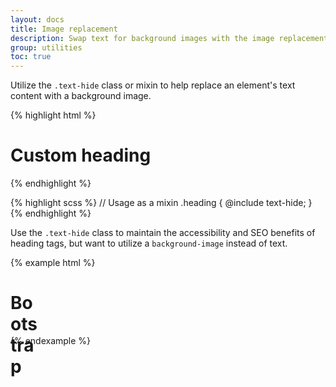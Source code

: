 ```yaml
---
layout: docs
title: Image replacement
description: Swap text for background images with the image replacement class.
group: utilities
toc: true
---
```


Utilize the `.text-hide` class or mixin to help replace an element's text content with a background image.

{% highlight html %}
<h1 class="text-hide">Custom heading</h1>
{% endhighlight %}

{% highlight scss %}
// Usage as a mixin
.heading {
  @include text-hide;
}
{% endhighlight %}

Use the `.text-hide` class to maintain the accessibility and SEO benefits of heading tags, but want to utilize a `background-image` instead of text.

{% example html %}
<h1 class="text-hide" style="background-image: url('assets/img/docs/brand/bootstrap-solid.svg'); width: 50px; height: 50px;">Bootstrap</h1>
{% endexample %}
